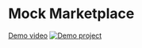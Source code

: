 # Mock Marketplace


[Demo video](https://www.youtube.com/watch?v=1fnqhzv9-0s)
[![Demo project](https://img.youtube.com/vi/1fnqhzv9-0s/0.jpg)](https://www.youtube.com/watch?v=1fnqhzv9-0s)
